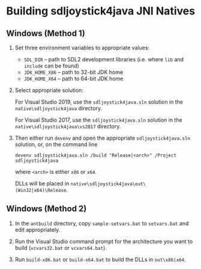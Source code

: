 # Building sdljoystick4java JNI Natives

## Windows (Method 1)

1. Set three environment variables to appropriate values:

   * `SDL_DIR` – path to SDL2 development libraries (i.e. where `lib` and `include` can be found)
   * `JDK_HOME_X86` – path to 32-bit JDK home
   * `JDK_HOME_X64` – path to 64-bit JDK home

2. Select appropriate solution:

   For Visual Studio 2019, use the `sdljoystick4java.sln` solution in the `native\sdljoystick4java`
   directory.

   For Visual Studio 2017, use the `sdljoystick4java.sln` solution in the
   `native\sdljoystick4java\vs2017` directory.

3. Then either run `devenv` and open the appropriate `sdljoystick4java.sln` solution, or,
   on the command line

       devenv sdljoystick4java.sln /build "Release|<arch>" /Project sdljoystick4java
   
   where `<arch>` is either `x86` or `x64`.
   
   DLLs will be placed in `native\sdljoystick4java\out\(Win32|x64)\Release`.


## Windows (Method 2)

1. In the `antbuild` directory, copy `sample-setvars.bat` to `setvars.bat` and edit appropriately.

2. Run the Visual Studio command prompt for the architecture you want to build
   (`vcvars32.bat` or `vcvars64.bat`).

3. Run `build-x86.bat` or `build-x64.bat` to build the DLLs in `out\x86|x64`.
